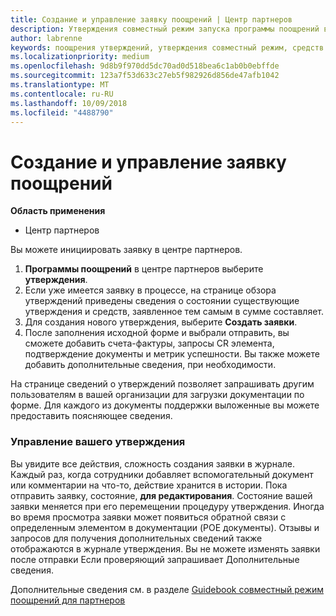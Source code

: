 ```yaml
---
title: Создание и управление заявку поощрений | Центр партнеров
description: Утверждения совместный режим запуска программы поощрений в центре партнеров.
author: labrenne
keywords: поощрения утверждений, утверждения совместный режим, средств совместный режим
ms.localizationpriority: medium
ms.openlocfilehash: 9d8b9f970dd5dc70ad0d518bea6c1ab0b0ebffde
ms.sourcegitcommit: 123a7f53d633c27eb5f982926d856de47afb1042
ms.translationtype: MT
ms.contentlocale: ru-RU
ms.lasthandoff: 10/09/2018
ms.locfileid: "4488790"
---
```

# <a name="create-and-manage-an-incentives-claim"></a>Создание и управление заявку поощрений

**Область применения**
- Центр партнеров

Вы можете инициировать заявку в центре партнеров. 

1. **Программы поощрений** в центре партнеров выберите **утверждения**.
2.  Если уже имеется заявку в процессе, на странице обзора утверждений приведены сведения о состоянии существующие утверждения и средств, заявленное тем самым в сумме составляет.
3.  Для создания нового утверждения, выберите **Создать заявки**.
4.  После заполнения исходной форме и выбрали отправить, вы сможете добавить счета-фактуры, запросы CR элемента, подтверждение документы и метрик успешности. Вы также можете добавить дополнительные сведения, при необходимости.

На странице сведений о утверждений позволяет запрашивать другим пользователям в вашей организации для загрузки документации по форме. Для каждого из документы поддержки выложенные вы можете предоставить поясняющее сведения. 

### <a name="manage-your-claims"></a>Управление вашего утверждения

Вы увидите все действия, сложность создания заявки в журнале. Каждый раз, когда сотрудники добавляет вспомогательный документ или комментарии на что-то, действие хранится в истории. Пока отправить заявку, состояние, **для редактирования**. Состояние вашей заявки меняется при его перемещении процедуру утверждения. Иногда во время просмотра заявки может появиться обратной связи с определенным элементом в документации (POE документы). Отзывы и запросов для получения дополнительных сведений также отображаются в журнале утверждения. Вы не можете изменять заявки после отправки Если проверяющий запрашивает Дополнительные сведения.

Дополнительные сведения см. в разделе [Guidebook совместный режим поощрений для партнеров](https://assets.microsoft.com/coop-guidebook.pdf)
